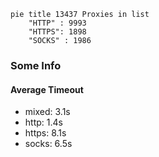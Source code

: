 
```mermaid
pie title 13437 Proxies in list
    "HTTP" : 9993
    "HTTPS": 1898
    "SOCKS" : 1986
```

### Some Info
#### Average Timeout

- mixed: 3.1s
- http: 1.4s
- https: 8.1s
- socks: 6.5s